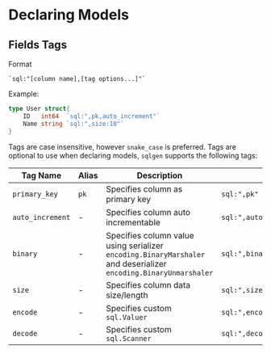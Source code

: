 # Declaring Models

## Fields Tags

Format

```
`sql:"[column name],[tag options...]"`
```

Example:

```go
type User struct{
    ID   int64  `sql:",pk,auto_increment"`
    Name string `sql:",size:10"`
}
```

Tags are case insensitive, however `snake_case` is preferred. Tags are optional to use when declaring models, `sqlgen` supports the following tags:

| Tag Name         | Alias | Description                                                                                                      | Example                                                                |
| ---------------- | ----- | ---------------------------------------------------------------------------------------------------------------- | ---------------------------------------------------------------------- |
| `primary_key`    | `pk`  | Specifies column as primary key                                                                                  | `sql:",pk"`                                                            |
| `auto_increment` | -     | Specifies column auto incrementable                                                                              | `sql:",auto_increment"`                                                |
| `binary`         | -     | Specifies column value using serializer `encoding.BinaryMarshaler` and deserializer `encoding.BinaryUnmarshaler` | `sql:",binary"`                                                        |
| `size`           | -     | Specifies column data size/length                                                                                | `sql:",size:10"`                                                       |
| `encode`         | -     | Specifies custom `sql.Valuer`                                                                                    | `sql:",encode:github.com/si3nloong/sqlgen/encoding.MarshalStringList"` |
| `decode`         | -     | Specifies custom `sql.Scanner`                                                                                   | `sql:",decode:github.com/si3nloong/sqlgen/types.Bool"`                 |

<!-- | `unique`         | -     | Specifies column as unique                                                                                       | sql:",unique"                |
| `unsigned`       | -     | Specifies column as unsigned, only applicable for `constraints.Float`                                            | sql:",unsigned"              |
| `type`           | -     | Column data type                                                                                                 | sql:",type:CHAR(3) NOT NULL" | -->
